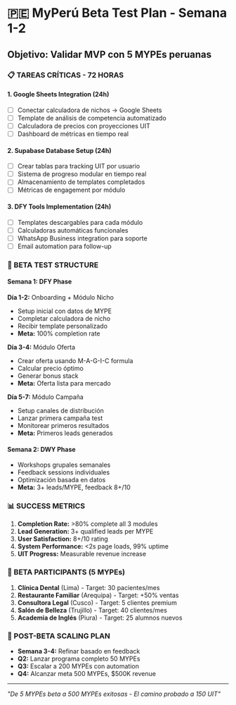 # 🇵🇪 MyPerú Beta Test Plan - Semana 1-2
## Objetivo: Validar MVP con 5 MYPEs peruanas

### 📋 TAREAS CRÍTICAS - 72 HORAS

#### 1. **Google Sheets Integration** (24h)
- [ ] Conectar calculadora de nichos → Google Sheets
- [ ] Template de análisis de competencia automatizado  
- [ ] Calculadora de precios con proyecciones UIT
- [ ] Dashboard de métricas en tiempo real

#### 2. **Supabase Database Setup** (24h)
- [ ] Crear tablas para tracking UIT por usuario
- [ ] Sistema de progreso modular en tiempo real
- [ ] Almacenamiento de templates completados
- [ ] Métricas de engagement por módulo

#### 3. **DFY Tools Implementation** (24h)
- [ ] Templates descargables para cada módulo
- [ ] Calculadoras automáticas funcionales
- [ ] WhatsApp Business integration para soporte
- [ ] Email automation para follow-up

### 🎯 BETA TEST STRUCTURE

#### **Semana 1: DFY Phase**
**Día 1-2:** Onboarding + Módulo Nicho
- Setup inicial con datos de MYPE
- Completar calculadora de nicho
- Recibir template personalizado
- **Meta:** 100% completion rate

**Día 3-4:** Módulo Oferta  
- Crear oferta usando M-A-G-I-C formula
- Calcular precio óptimo
- Generar bonus stack
- **Meta:** Oferta lista para mercado

**Día 5-7:** Módulo Campaña
- Setup canales de distribución
- Lanzar primera campaña test
- Monitorear primeros resultados
- **Meta:** Primeros leads generados

#### **Semana 2: DWY Phase**
- Workshops grupales semanales
- Feedback sessions individuales
- Optimización basada en datos
- **Meta:** 3+ leads/MYPE, feedback 8+/10

### 📊 SUCCESS METRICS
1. **Completion Rate:** >80% complete all 3 modules
2. **Lead Generation:** 3+ qualified leads per MYPE
3. **User Satisfaction:** 8+/10 rating
4. **System Performance:** <2s page loads, 99% uptime
5. **UIT Progress:** Measurable revenue increase

### 🎯 BETA PARTICIPANTS (5 MYPEs)
1. **Clínica Dental** (Lima) - Target: 30 pacientes/mes
2. **Restaurante Familiar** (Arequipa) - Target: +50% ventas
3. **Consultora Legal** (Cusco) - Target: 5 clientes premium
4. **Salón de Belleza** (Trujillo) - Target: 40 clientes/mes  
5. **Academia de Inglés** (Piura) - Target: 25 alumnos nuevos

### 🚀 POST-BETA SCALING PLAN
- **Semana 3-4:** Refinar basado en feedback
- **Q2:** Lanzar programa completo 50 MYPEs
- **Q3:** Escalar a 200 MYPEs con automation
- **Q4:** Alcanzar meta 500 MYPEs, $500K revenue

---
*"De 5 MYPEs beta a 500 MYPEs exitosas - El camino probado a 150 UIT"*
